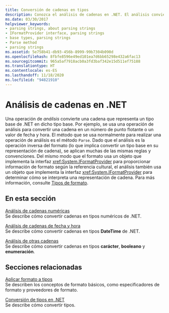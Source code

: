 ```yaml
---
title: Conversión de cadenas en tipos
description: Conozca el análisis de cadenas en .NET. El análisis convierte una cadena que representa un tipo base de .NET en ese tipo base. El análisis es la operación inversa de la aplicación de formato.
ms.date: 03/30/2017
helpviewer_keywords:
- parsing strings, about parsing strings
- IFormatProvider interface, parsing strings
- base types, parsing strings
- Parse method
- parsing strings
ms.assetid: 5e758b41-db93-456b-8999-99b7304b090d
ms.openlocfilehash: 8fbfe8596e49ed101ea7d6bb65298e432a6fac13
ms.sourcegitcommit: 965a5af7918acb0a3fd3baf342e15d511ef75188
ms.translationtype: HT
ms.contentlocale: es-ES
ms.lasthandoff: 11/18/2020
ms.locfileid: "94821910"
---
```

# <a name="parse-strings-in-net"></a>Análisis de cadenas en .NET

Una operación de *análisis* convierte una cadena que representa un tipo base de .NET en dicho tipo base. Por ejemplo, se usa una operación de análisis para convertir una cadena en un número de punto flotante o un valor de fecha y hora. El método que se usa normalmente para realizar una operación de análisis es el método `Parse`. Dado que el análisis es la operación inversa del formato (lo que implica convertir un tipo base en su representación de cadena), se aplican muchas de las mismas reglas y convenciones. Del mismo modo que el formato usa un objeto que implementa la interfaz <xref:System.IFormatProvider> para proporcionar información de formato según la referencia cultural, el análisis también usa un objeto que implementa la interfaz <xref:System.IFormatProvider> para determinar cómo se interpreta una representación de cadena. Para más información, consulte [Tipos de formato](formatting-types.md).

## <a name="in-this-section"></a>En esta sección
 [Análisis de cadenas numéricas](parsing-numeric.md)\
 Se describe cómo convertir cadenas en tipos numéricos de .NET.

 [Análisis de cadenas de fecha y hora](parsing-datetime.md)\
 Se describe cómo convertir cadenas en tipos **DateTime** de .NET.

 [Análisis de otras cadenas](parsing-other.md)\
 Se describe cómo convertir cadenas en tipos **carácter**, **booleano** y **enumeración**.

## <a name="related-sections"></a>Secciones relacionadas
 [Aplicar formato a tipos](formatting-types.md)\
 Se describen los conceptos de formato básicos, como especificadores de formato y proveedores de formato.

 [Conversión de tipos en .NET](type-conversion.md)\
 Se describe cómo convertir tipos.
